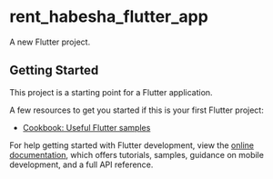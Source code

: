 # rent_habesha_flutter_app

A new Flutter project.

## Getting Started

This project is a starting point for a Flutter application.

A few resources to get you started if this is your first Flutter project:
- [Cookbook: Useful Flutter samples](https://docs.flutter.dev/cookbook)

For help getting started with Flutter development, view the
[online documentation](https://docs.flutter.dev/), which offers tutorials,
samples, guidance on mobile development, and a full API reference.
